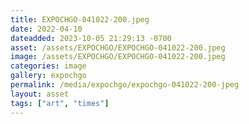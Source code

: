 ```yaml
---
title: EXPOCHGO-041022-200.jpeg
date: 2022-04-10
dateadded: 2023-10-05 21:29:13 -0700
asset: /assets/EXPOCHGO/EXPOCHGO-041022-200.jpeg
image: /assets/EXPOCHGO/EXPOCHGO-041022-200.jpeg
categories: image
gallery: expochgo
permalink: /media/expochgo/expochgo-041022-200-jpeg
layout: asset
tags: ["art", "times"]
--- 
```

